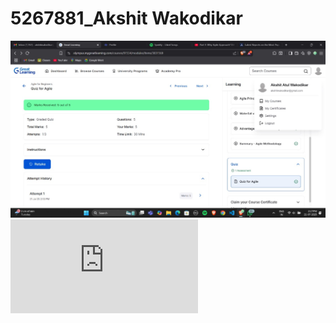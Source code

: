 # 5267881_Akshit Wakodikar
![Agile Certificate](https://github.com/akshitwakodikar/5267881_Akshit-Wakodikar/blob/main/Week%201%20-%20SDLC/Agile%20Quiz%20ss.jpg)
![Git Certificate (PDF)](https://github.com/akshitwakodikar/5267881_Akshit-Wakodikar/blob/main/Week%202%20-%20Git%20%26%20Github/Git%20Certificate.pdf)

